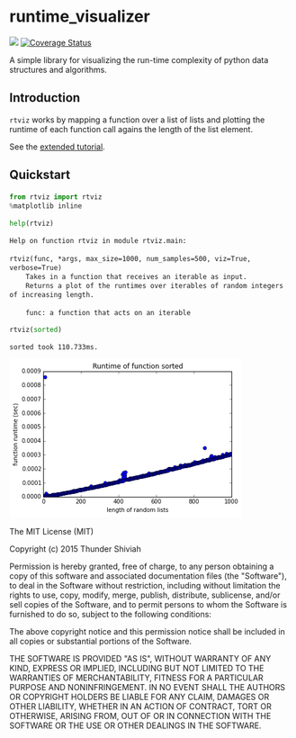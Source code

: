 # runtime_visualizer
![](https://travis-ci.org/ThunderShiviah/runtime_visualizer.svg?branch=master) [![Coverage Status](https://coveralls.io/repos/ThunderShiviah/runtime_visualizer/badge.svg?branch=master&service=github)](https://coveralls.io/github/ThunderShiviah/runtime_visualizer?branch=master)

A simple library for visualizing the run-time complexity of python data structures and algorithms. 

## Introduction
`rtviz` works by mapping a function over a list of lists and plotting the runtime of each function call agains the length of the list element.

See the [extended tutorial](https://thundershiviah.github.io/runtime_visualizer/).

## Quickstart


```python
from rtviz import rtviz
%matplotlib inline
```


```python
help(rtviz)
```

    Help on function rtviz in module rtviz.main:
    
    rtviz(func, *args, max_size=1000, num_samples=500, viz=True, verbose=True)
        Takes in a function that receives an iterable as input.
        Returns a plot of the runtimes over iterables of random integers of increasing length.
        
        func: a function that acts on an iterable
    



```python
rtviz(sorted)
```

    sorted took 110.733ms.



![png](examples/result.png)

The MIT License (MIT)

Copyright (c) 2015 Thunder Shiviah

Permission is hereby granted, free of charge, to any person obtaining a copy
of this software and associated documentation files (the "Software"), to deal
in the Software without restriction, including without limitation the rights
to use, copy, modify, merge, publish, distribute, sublicense, and/or sell
copies of the Software, and to permit persons to whom the Software is
furnished to do so, subject to the following conditions:

The above copyright notice and this permission notice shall be included in all
copies or substantial portions of the Software.

THE SOFTWARE IS PROVIDED "AS IS", WITHOUT WARRANTY OF ANY KIND, EXPRESS OR
IMPLIED, INCLUDING BUT NOT LIMITED TO THE WARRANTIES OF MERCHANTABILITY,
FITNESS FOR A PARTICULAR PURPOSE AND NONINFRINGEMENT. IN NO EVENT SHALL THE
AUTHORS OR COPYRIGHT HOLDERS BE LIABLE FOR ANY CLAIM, DAMAGES OR OTHER
LIABILITY, WHETHER IN AN ACTION OF CONTRACT, TORT OR OTHERWISE, ARISING FROM,
OUT OF OR IN CONNECTION WITH THE SOFTWARE OR THE USE OR OTHER DEALINGS IN THE
SOFTWARE.

